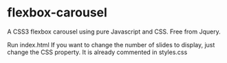 # flexbox-carousel
A CSS3 flexbox carousel using pure Javascript and CSS. Free from Jquery.

Run index.html
If you want to change the number of slides to display, just change the CSS property. It is already commented in styles.css
